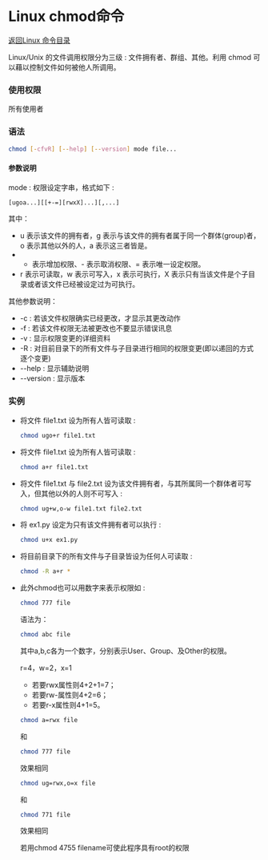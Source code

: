 # Linux chmod命令
[返回Linux 命令目录](11.Linux命令大全.md)

Linux/Unix 的文件调用权限分为三级 : 文件拥有者、群组、其他。利用 chmod 可以藉以控制文件如何被他人所调用。

### 使用权限 
所有使用者

### 语法
```bash
chmod [-cfvR] [--help] [--version] mode file...
```

#### 参数说明
mode : 权限设定字串，格式如下 :
```bash
[ugoa...][[+-=][rwxX]...][,...]
```
其中：
* u 表示该文件的拥有者，g 表示与该文件的拥有者属于同一个群体(group)者，o 表示其他以外的人，a 表示这三者皆是。
* + 表示增加权限、- 表示取消权限、= 表示唯一设定权限。
* r 表示可读取，w 表示可写入，x 表示可执行，X 表示只有当该文件是个子目录或者该文件已经被设定过为可执行。

其他参数说明：
* -c : 若该文件权限确实已经更改，才显示其更改动作
* -f : 若该文件权限无法被更改也不要显示错误讯息
* -v : 显示权限变更的详细资料
* -R : 对目前目录下的所有文件与子目录进行相同的权限变更(即以递回的方式逐个变更)
* --help : 显示辅助说明
* --version : 显示版本

### 实例

* 将文件 file1.txt 设为所有人皆可读取 :
    ```bash
    chmod ugo+r file1.txt
    ```

* 将文件 file1.txt 设为所有人皆可读取 :
    ```bash
    chmod a+r file1.txt
    ```

* 将文件 file1.txt 与 file2.txt 设为该文件拥有者，与其所属同一个群体者可写入，但其他以外的人则不可写入 :
    ```bash
    chmod ug+w,o-w file1.txt file2.txt
    ```

* 将 ex1.py 设定为只有该文件拥有者可以执行 :
    ```bash
    chmod u+x ex1.py
    ```

* 将目前目录下的所有文件与子目录皆设为任何人可读取 :
    ```bash
    chmod -R a+r *
    ```

* 此外chmod也可以用数字来表示权限如 :
    ```bash
    chmod 777 file
    ```
    语法为：
    ```bash
    chmod abc file
    ```
    其中a,b,c各为一个数字，分别表示User、Group、及Other的权限。

    r=4，w=2，x=1
    * 若要rwx属性则4+2+1=7；
    * 若要rw-属性则4+2=6；
    * 若要r-x属性则4+1=5。

    ```bash
    chmod a=rwx file
    ```
    和
    ```bash
    chmod 777 file
    ```
    效果相同

    ```bash
    chmod ug=rwx,o=x file
    ```
    和
    ```bash
    chmod 771 file
    ```
    效果相同

    若用chmod 4755 filename可使此程序具有root的权限